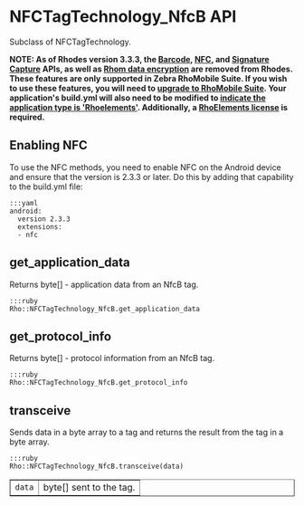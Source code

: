 # NFCTagTechnology_NfcB API

Subclass of NFCTagTechnology.

**NOTE: As of Rhodes version 3.3.3, the [Barcode](barcode-api), [NFC](../rhodes/device-caps#nfc), and [Signature Capture](../rhodes/device-caps#signature-capture) APIs, as well as [Rhom data encryption](../rhodes/rhom#database-encryption) are removed from Rhodes. These features are only supported in Zebra RhoMobile Suite. If you wish to use these features, you will need to [upgrade to RhoMobile Suite](../rhomobile-install). Your application's build.yml will also need to be modified to [indicate the application type is 'Rhoelements'](../rhoelements/rhoelements2-native#enabling-motorola-device-capabilities). Additionally, a [RhoElements license](../rhoelements/licensing) is required.**

## Enabling NFC

To use the NFC methods, you need to enable NFC on the Android device and ensure that the version is 2.3.3 or later. Do this by adding that capability to the build.yml file:

	:::yaml
	android: 
	  version 2.3.3
	  extensions:
	  - nfc

## get_application_data

Returns byte[] - application data from an NfcB tag.

	:::ruby
	Rho::NFCTagTechnology_NfcB.get_application_data

## get_protocol_info

Returns byte[] - protocol information from an NfcB tag.

	:::ruby
	Rho::NFCTagTechnology_NfcB.get_protocol_info

## transceive

Sends data in a byte array to a tag and returns the result from the tag in a byte array.

	:::ruby
	Rho::NFCTagTechnology_NfcB.transceive(data)

<table border="1">
<tr>
	<td><code>data</code></td>
	<td>byte[] sent to the tag.</td>
</tr>
</table>
